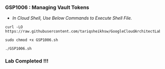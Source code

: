 ### GSP1006 : Managing Vault Tokens

* *In Cloud Shell, Use Below Commands to Execute Shell File.*

```
curl -LO https://raw.githubusercontent.com/tariqsheikhsw/GoogleCloudArchitectLabs/main/Solutions/GSP1006.sh

sudo chmod +x GSP1006.sh

./GSP1006.sh
```

### Lab Completed !!! 
